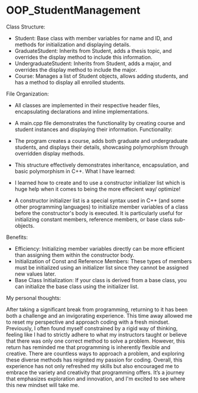 # OOP_StudentManagement


Class Structure:

- Student: Base class with member variables for name and ID, and methods for initialization and displaying details.
- GraduateStudent: Inherits from Student, adds a thesis topic, and overrides the display method to include this information.
- UndergraduateStudent: Inherits from Student, adds a major, and overrides the display method to include the major.
- Course: Manages a list of Student objects, allows adding students, and has a method to display all enrolled students.

File Organization:

  - All classes are implemented in their respective header files, encapsulating declarations and inline implementations.
  - A main.cpp file demonstrates the functionality by creating course and student instances and displaying their information.
Functionality:

  - The program creates a course, adds both graduate and undergraduate students, and displays their details, showcasing polymorphism through overridden display methods.
  - This structure effectively demonstrates inheritance, encapsulation, and basic polymorphism in C++.
What I have learned:

  - I learned how to create and to use a constructor initializer list which is huge help when it comes to being the more effecient way/ optimize!
  - A constructor initializer list is a special syntax used in C++ (and some other programming languages) to initialize member variables of a class before the constructor's body is executed. It is particularly useful for initializing constant members, reference members, or base class sub-objects.

Benefits:

- Efficiency: Initializing member variables directly can be more efficient than assigning them within the constructor body.
- Initialization of Const and Reference Members: These types of members must be initialized using an initializer list since they cannot be assigned new values later.
- Base Class Initialization: If your class is derived from a base class, you can initialize the base class using the initializer list.

My personal thoughts:

 After taking a significant break from programming, returning to it has been both a challenge and an invigorating experience. This time away allowed me to reset my perspective and approach coding with a fresh mindset. Previously, I often found myself constrained by a rigid way of thinking, feeling like I had to strictly adhere to what my instructors taught or believe that there was only one correct method to solve a problem. However, this return has reminded me that programming is inherently flexible and creative. There are countless ways to approach a problem, and exploring these diverse methods has reignited my passion for coding. Overall, this experience has not only refreshed my skills but also encouraged me to embrace the variety and creativity that programming offers. It’s a journey that emphasizes exploration and innovation, and I'm excited to see where this new mindset will take me.
